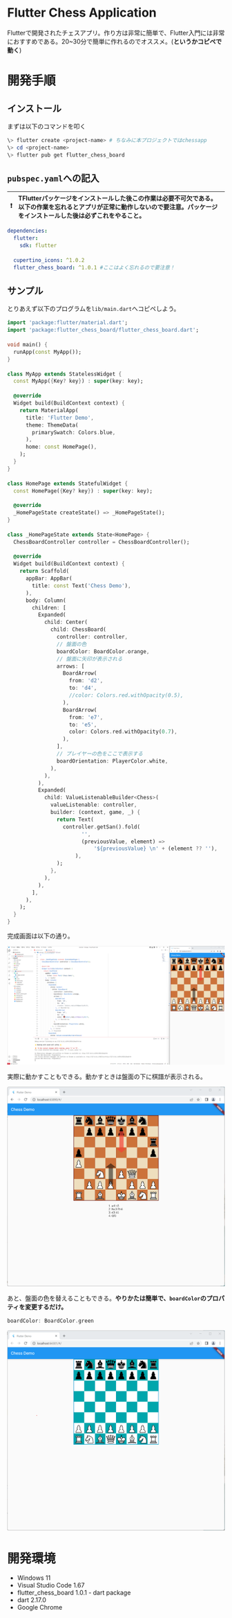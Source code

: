 # Flutter Chess Application

Flutterで開発されたチェスアプリ。作り方は非常に簡単で、Flutter入門には非常におすすめである。20~30分で簡単に作れるのでオススメ。(**というかコピペで動く**)

# 開発手順

## インストール

まずは以下のコマンドを叩く

```powershell
\> flutter create <project-name> # ちなみに本プロジェクトではchessapp
\> cd <project-name>
\> flutter pub get flutter_chess_board
```

## `pubspec.yaml`への記入

| :exclamation:        | TFlutterパッケージをインストールした後この作業は必要不可欠である。**以下の作業を忘れるとアプリが正常に動作しないので要注意。パッケージをインストールした後は必ずこれをやること。**       |
|---------------|:------------------------|

```yaml
dependencies:
  flutter:
    sdk: flutter

  cupertino_icons: ^1.0.2
  flutter_chess_board: ^1.0.1 #ここはよく忘れるので要注意！
```

## サンプル

とりあえず以下のプログラムを`lib/main.dart`へコピペしよう。

```dart
import 'package:flutter/material.dart';
import 'package:flutter_chess_board/flutter_chess_board.dart';

void main() {
  runApp(const MyApp());
}

class MyApp extends StatelessWidget {
  const MyApp({Key? key}) : super(key: key);

  @override
  Widget build(BuildContext context) {
    return MaterialApp(
      title: 'Flutter Demo',
      theme: ThemeData(
        primarySwatch: Colors.blue,
      ),
      home: const HomePage(),
    );
  }
}

class HomePage extends StatefulWidget {
  const HomePage({Key? key}) : super(key: key);

  @override
  _HomePageState createState() => _HomePageState();
}

class _HomePageState extends State<HomePage> {
  ChessBoardController controller = ChessBoardController();

  @override
  Widget build(BuildContext context) {
    return Scaffold(
      appBar: AppBar(
        title: const Text('Chess Demo'),
      ),
      body: Column(
        children: [
          Expanded(
            child: Center(
              child: ChessBoard(
                controller: controller,
                // 盤面の色
                boardColor: BoardColor.orange,
                // 盤面に矢印が表示される
                arrows: [
                  BoardArrow(
                    from: 'd2',
                    to: 'd4',
                    //color: Colors.red.withOpacity(0.5),
                  ),
                  BoardArrow(
                    from: 'e7',
                    to: 'e5',
                    color: Colors.red.withOpacity(0.7),
                  ),
                ],
                // プレイヤーの色をここで表示する
                boardOrientation: PlayerColor.white,
              ),
            ),
          ),
          Expanded(
            child: ValueListenableBuilder<Chess>(
              valueListenable: controller,
              builder: (context, game, _) {
                return Text(
                  controller.getSan().fold(
                        '',
                        (previousValue, element) =>
                            '${previousValue} \n' + (element ?? ''),
                      ),
                );
              },
            ),
          ),
        ],
      ),
    );
  }
}
```

完成画面は以下の通り。

![](image/chess-demo.png)

実際に動かすこともできる。動かすときは盤面の下に棋譜が表示される。

![](image/chess-demo2.png)

あと、盤面の色を替えることもできる。**やりかたは簡単で、`boardColor`のプロパティを変更するだけ。**

```dart
boardColor: BoardColor.green
```

![](image/chess-demo3.png)

# 開発環境

* Windows 11
* Visual Studio Code 1.67
* flutter_chess_board 1.0.1 - dart package
* dart 2.17.0
* Google Chrome